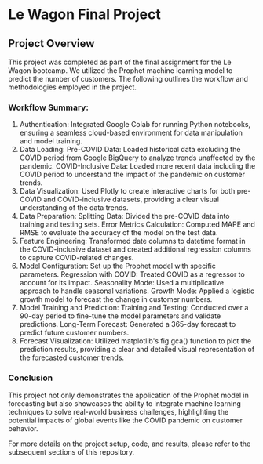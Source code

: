 
# Le Wagon Final Project

## Project Overview
This project was completed as part of the final assignment for the Le Wagon bootcamp. We utilized the Prophet machine learning model to predict the number of customers. The following outlines the workflow and methodologies employed in the project.


### Workflow Summary:
1) Authentication: Integrated Google Colab for running Python notebooks, ensuring a seamless cloud-based environment for data manipulation and model training.
2) Data Loading:
Pre-COVID Data: Loaded historical data excluding the COVID period from Google BigQuery to analyze trends unaffected by the pandemic.
COVID-Inclusive Data: Loaded more recent data including the COVID period to understand the impact of the pandemic on customer trends.
3) Data Visualization: Used Plotly to create interactive charts for both pre-COVID and COVID-inclusive datasets, providing a clear visual understanding of the data trends.
4) Data Preparation:
Splitting Data: Divided the pre-COVID data into training and testing sets.
Error Metrics Calculation: Computed MAPE and RMSE to evaluate the accuracy of the model on the test data.
5) Feature Engineering: Transformed date columns to datetime format in the COVID-inclusive dataset and created additional regression columns to capture COVID-related changes.
6) Model Configuration: Set up the Prophet model with specific parameters.
Regression with COVID: Treated COVID as a regressor to account for its impact.
Seasonality Mode: Used a multiplicative approach to handle seasonal variations.
Growth Mode: Applied a logistic growth model to forecast the change in customer numbers.
7) Model Training and Prediction:
Training and Testing: Conducted over a 90-day period to fine-tune the model parameters and validate predictions.
Long-Term Forecast: Generated a 365-day forecast to predict future customer numbers.
8) Forecast Visualization: Utilized matplotlib's fig.gca() function to plot the prediction results, providing a clear and detailed visual representation of the forecasted customer trends.

### Conclusion
This project not only demonstrates the application of the Prophet model in forecasting but also showcases the ability to integrate machine learning techniques to solve real-world business challenges, highlighting the potential impacts of global events like the COVID pandemic on customer behavior.

For more details on the project setup, code, and results, please refer to the subsequent sections of this repository.

